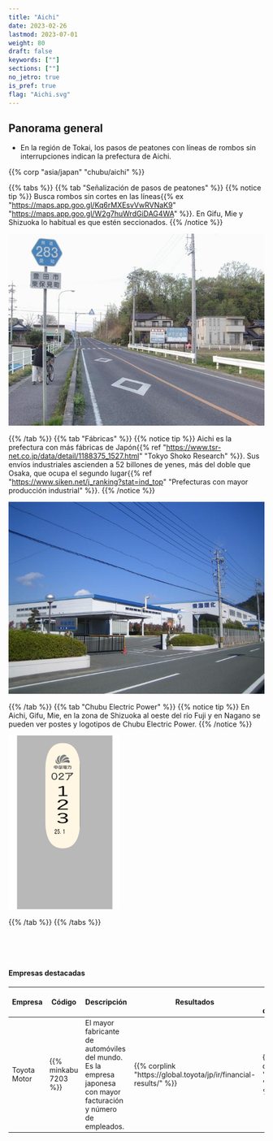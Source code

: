 ```yaml
---
title: "Aichi"
date: 2023-02-26
lastmod: 2023-07-01
weight: 80
draft: false
keywords: [""]
sections: [""]
no_jetro: true
is_pref: true
flag: "Aichi.svg"
---
```


<div class="main-desciption country-description">
    <h2 class="section-title">Panorama general</h2>
    <ul class="rule-list">
        <li>En la región de Tokai, los pasos de peatones con líneas de rombos sin interrupciones indican la prefectura de Aichi.</li>
    </ul>
    {{% corp "asia/japan" "chubu/aichi" %}}
</div>

{{% tabs %}}
{{% tab "Señalización de pasos de peatones" %}}
{{% notice tip %}}
Busca rombos sin cortes en las líneas{{% ex "https://maps.app.goo.gl/Kq6rMXEsvVwRVNaK9" "https://maps.app.goo.gl/W2g7huWrdGiDAG4WA" %}}. En Gifu, Mie y Shizuoka lo habitual es que estén seccionados.
{{% /notice %}}

<div class="googlemap-if">
<img src="aichi_pref_r_281.jpg">
</div>

{{% /tab %}}
{{% tab "Fábricas" %}}
{{% notice tip %}}
Aichi es la prefectura con más fábricas de Japón{{% ref "https://www.tsr-net.co.jp/data/detail/1188375_1527.html" "Tokyo Shoko Research" %}}. Sus envíos industriales ascienden a 52 billones de yenes, más del doble que Osaka, que ocupa el segundo lugar{{% ref "https://www.siken.net/j_ranking?stat=ind_top" "Prefecturas con mayor producción industrial" %}}.
{{% /notice %}}

<div class="googlemap-if">
<img src="tokai_rika_hagi_factory.jpg">
</div>

{{% /tab %}}
{{% tab "Chubu Electric Power" %}}
{{% notice tip %}}
En Aichi, Gifu, Mie, en la zona de Shizuoka al oeste del río Fuji y en Nagano se pueden ver postes y logotipos de Chubu Electric Power.
{{% /notice %}}

<div class="googlemap-if">
<img src="../../pole/pole-chubu.png" width="220px">
</div>

{{% /tab %}}
{{% /tabs %}}


<div class="container-corp mt-5" id="corp-desc" style="padding-top:50px">
    <h4 class="mb-4">Empresas destacadas</h4>
    <table class="table table-striped table-bordered">
        <thead class="table-light">
            <tr>
                <th scope="col" class="col-width-2">Empresa</th>
                <th scope="col" class="col-width-1">Código</th>
                <th scope="col" class="col-width-6">Descripción</th>
                <th scope="col" class="col-width-05">Resultados</th>
                <th scope="col" class="col-width-05">Historial de dividendos</th>
            </tr>
        </thead>
        <tbody class="corp-desc">
            <tr>
                <td>Toyota Motor</td>
                <td>{{% minkabu 7203 %}}</td>
                <td>El mayor fabricante de automóviles del mundo. Es la empresa japonesa con mayor facturación y número de empleados.</td>
                <td>{{% corplink "https://global.toyota/jp/ir/financial-results/" %}}</td>
                <td>{{% dividend "tokyo" "7203" %}}</td>
            </tr>
        </tbody>
    </table>
</div>

